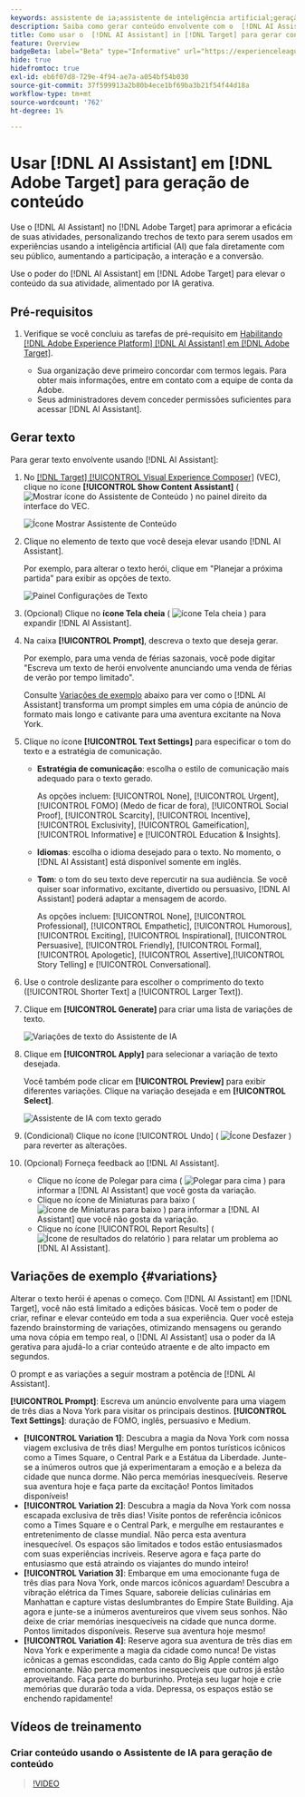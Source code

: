 ```yaml
---
keywords: assistente de ia;assistente de inteligência artificial;geração de conteúdo;acelerador de conteúdo;geração de conteúdo;gerar conteúdo
description: Saiba como gerar conteúdo envolvente com o  [!DNL AI Assistant].
title: Como usar o  [!DNL AI Assistant] in [!DNL Target] para gerar conteúdo envolvente?
feature: Overview
badgeBeta: label="Beta" type="Informative" url="https://experienceleague.adobe.com/docs/target/using/introduction/intro.html?lang=pt-BR#beta newtab=true" tooltip="O que são recursos beta no  [!DNL Adobe Target]."
hide: true
hidefromtoc: true
exl-id: eb6f07d8-729e-4f94-ae7a-a054bf54b030
source-git-commit: 37f599913a2b80b4ece1bf69ba3b21f54f44d18a
workflow-type: tm+mt
source-wordcount: '762'
ht-degree: 1%

---
```


# Usar [!DNL AI Assistant] em [!DNL Adobe Target] para geração de conteúdo

Use o [!DNL AI Assistant] no [!DNL Adobe Target] para aprimorar a eficácia de suas atividades, personalizando trechos de texto para serem usados em experiências usando a inteligência artificial (AI) que fala diretamente com seu público, aumentando a participação, a interação e a conversão.

Use o poder do [!DNL AI Assistant] em [!DNL Adobe Target] para elevar o conteúdo da sua atividade, alimentado por IA gerativa.

## Pré-requisitos

1. Verifique se você concluiu as tarefas de pré-requisito em [Habilitando [!DNL Adobe Experience Platform] [!DNL AI Assistant] em [!DNL Adobe Target]](/help/main/c-intro/enabling-ai-assistant.md).

   * Sua organização deve primeiro concordar com termos legais. Para obter mais informações, entre em contato com a equipe de conta da Adobe.
   * Seus administradores devem conceder permissões suficientes para acessar [!DNL AI Assistant].

## Gerar texto

Para gerar texto envolvente usando [!DNL AI Assistant]:

1. No [[!DNL Target] [!UICONTROL Visual Experience Composer]](/help/main/c-experiences/c-visual-experience-composer/viztarget-options.md) (VEC), clique no ícone **[!UICONTROL Show Content Assistant]** ( ![Mostrar ícone do Assistente de Conteúdo](/help/main/assets/icons/MagicWand.svg) ) no painel direito da interface do VEC.

   ![Ícone Mostrar Assistente de Conteúdo](/help/main/c-intro/assets/ai-assistant-conntet-generation-icon.png)

1. Clique no elemento de texto que você deseja elevar usando [!DNL AI Assistant].

   Por exemplo, para alterar o texto herói, clique em &quot;Planejar a próxima partida&quot; para exibir as opções de texto.

   ![Painel Configurações de Texto](/help/main/c-intro/assets/ai-text-settings.png)

1. (Opcional) Clique no **ícone Tela cheia** ( ![ícone Tela cheia](/help/main/assets/icons/FullScreen.svg) ) para expandir [!DNL AI Assistant].

1. Na caixa **[!UICONTROL Prompt]**, descreva o texto que deseja gerar.

   Por exemplo, para uma venda de férias sazonais, você pode digitar &quot;Escreva um texto de herói envolvente anunciando uma venda de férias de verão por tempo limitado&quot;.

   Consulte [Variações de exemplo](#variations) abaixo para ver como o [!DNL AI Assistant] transforma um prompt simples em uma cópia de anúncio de formato mais longo e cativante para uma aventura excitante na Nova York.

1. Clique no ícone **[!UICONTROL Text Settings]** para especificar o tom do texto e a estratégia de comunicação.

   * **Estratégia de comunicação**: escolha o estilo de comunicação mais adequado para o texto gerado.

     As opções incluem: [!UICONTROL None], [!UICONTROL Urgent], [!UICONTROL FOMO] (Medo de ficar de fora), [!UICONTROL Social Proof], [!UICONTROL Scarcity], [!UICONTROL Incentive], [!UICONTROL Exclusivity], [!UICONTROL Gameification], [!UICONTROL Informative] e [!UICONTROL Education & Insights].

   * **Idiomas**: escolha o idioma desejado para o texto. No momento, o [!DNL AI Assistant] está disponível somente em inglês.
   * **Tom**: o tom do seu texto deve repercutir na sua audiência. Se você quiser soar informativo, excitante, divertido ou persuasivo, [!DNL AI Assistant] poderá adaptar a mensagem de acordo.

     As opções incluem: [!UICONTROL None], [!UICONTROL Professional], [!UICONTROL Empathetic], [!UICONTROL Humorous], [!UICONTROL Exciting], [!UICONTROL Inspirational], [!UICONTROL Persuasive], [!UICONTROL Friendly], [!UICONTROL Formal], [!UICONTROL Apologetic], [!UICONTROL Assertive],[!UICONTROL &#x200B; Story Telling] e [!UICONTROL Conversational].

1. Use o controle deslizante para escolher o comprimento do texto ([!UICONTROL Shorter Text] a [!UICONTROL Larger Text]).

1. Clique em **[!UICONTROL Generate]** para criar uma lista de variações de texto.

   ![Variações de texto do Assistente de IA](/help/main/c-intro/assets/ai-variations-text.png)

1. Clique em **[!UICONTROL Apply]** para selecionar a variação de texto desejada.

   Você também pode clicar em **[!UICONTROL Preview]** para exibir diferentes variações. Clique na variação desejada e em **[!UICONTROL Select]**.

   ![Assistente de IA com texto gerado](/help/main/c-intro/assets/ai-text-done.png)

1. (Condicional) Clique no ícone [!UICONTROL Undo] ( ![Ícone Desfazer](/help/main/assets/icons/Undo.svg) ) para reverter as alterações.

1. (Opcional) Forneça feedback ao [!DNL AI Assistant].

   * Clique no ícone de Polegar para cima ( ![Polegar para cima](/help/main/assets/icons/ThumbUp.svg) ) para informar a [!DNL AI Assistant] que você gosta da variação.
   * Clique no ícone de Miniaturas para baixo ( ![ícone de Miniaturas para baixo](/help/main/assets/icons/ThumbDown.svg) ) para informar a [!DNL AI Assistant] que você não gosta da variação.
   * Clique no ícone [!UICONTROL Report Results] ( ![Ícone de resultados do relatório](/help/main/assets/icons/Flag.svg) ) para relatar um problema ao [!DNL AI Assistant].

## Variações de exemplo {#variations}

Alterar o texto herói é apenas o começo. Com [!DNL AI Assistant] em [!DNL Target], você não está limitado a edições básicas. Você tem o poder de criar, refinar e elevar conteúdo em toda a sua experiência. Quer você esteja fazendo brainstorming de variações, otimizando mensagens ou gerando uma nova cópia em tempo real, o [!DNL AI Assistant] usa o poder da IA gerativa para ajudá-lo a criar conteúdo atraente e de alto impacto em segundos.

O prompt e as variações a seguir mostram a potência de [!DNL AI Assistant].

**[!UICONTROL Prompt]**: Escreva um anúncio envolvente para uma viagem de três dias a Nova York para visitar os principais destinos.
**[!UICONTROL Text Settings]**: duração de FOMO, inglês, persuasivo e Medium.
* **[!UICONTROL Variation 1]**: Descubra a magia da Nova York com nossa viagem exclusiva de três dias! Mergulhe em pontos turísticos icônicos como a Times Square, o Central Park e a Estátua da Liberdade. Junte-se a inúmeros outros que já experimentaram a emoção e a beleza da cidade que nunca dorme. Não perca memórias inesquecíveis. Reserve sua aventura hoje e faça parte da excitação! Pontos limitados disponíveis!
* **[!UICONTROL Variation 2]**: Descubra a magia da Nova York com nossa escapada exclusiva de três dias! Visite pontos de referência icônicos como a Times Square e o Central Park, e mergulhe em restaurantes e entretenimento de classe mundial. Não perca esta aventura inesquecível. Os espaços são limitados e todos estão entusiasmados com suas experiências incríveis. Reserve agora e faça parte do entusiasmo que está atraindo os viajantes do mundo inteiro!
* **[!UICONTROL Variation 3]**: Embarque em uma emocionante fuga de três dias para Nova York, onde marcos icônicos aguardam! Descubra a vibração elétrica da Times Square, saboreie delícias culinárias em Manhattan e capture vistas deslumbrantes do Empire State Building. Aja agora e junte-se a inúmeros aventureiros que vivem seus sonhos. Não deixe de criar memórias inesquecíveis na cidade que nunca dorme. Pontos limitados disponíveis. Reserve sua aventura hoje mesmo!
* **[!UICONTROL Variation 4]**: Reserve agora sua aventura de três dias em Nova York e experimente a magia da cidade como nunca! De vistas icônicas a gemas escondidas, cada canto do Big Apple contém algo emocionante. Não perca momentos inesquecíveis que outros já estão aproveitando. Faça parte do burburinho. Proteja seu lugar hoje e crie memórias que durarão toda a vida. Depressa, os espaços estão se enchendo rapidamente!

## Vídeos de treinamento

### Criar conteúdo usando o Assistente de IA para geração de conteúdo

>[!VIDEO](https://video.tv.adobe.com/v/3434635/?learn=on">https://video.tv.adobe.com/v/3434635/?learn=on)
